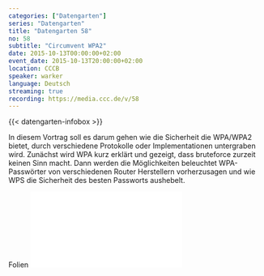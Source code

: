 ```yaml
---
categories: ["Datengarten"]
series: "Datengarten"
title: "Datengarten 58"
no: 58
subtitle: "Circumvent WPA2"
date: 2015-10-13T00:00:00+02:00
event_date: 2015-10-13T20:00:00+02:00
location: CCCB
speaker: warker
language: Deutsch
streaming: true
recording: https://media.ccc.de/v/58
---
```

{{< datengarten-infobox >}}

In diesem Vortrag soll es darum gehen wie die Sicherheit die WPA/WPA2
bietet, durch verschiedene Protokolle oder Implementationen untergraben
wird. Zunächst wird WPA kurz erklärt und gezeigt, dass bruteforce
zurzeit keinen Sinn macht. Dann werden die Möglichkeiten beleuchtet
WPA-Passwörter von verschiedenen Router Herstellern vorherzusagen und
wie WPS die Sicherheit des besten Passworts aushebelt.

Folien ![](Circumvent_Wpa2.pdf "fig:Circumvent_Wpa2.pdf")
